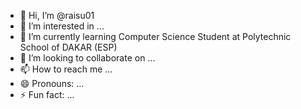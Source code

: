 - 👋 Hi, I’m @raisu01
- 👀 I’m interested in ...
- 🌱 I’m currently learning Computer Science Student at Polytechnic School of DAKAR (ESP)
- 💞️ I’m looking to collaborate on ...
- 📫 How to reach me ...
- 😄 Pronouns: ...
- ⚡ Fun fact: ...

<!---
raisu01/raisu01 is a ✨ special ✨ repository because its `README.md` (this file) appears on your GitHub profile.
You can click the Preview link to take a look at your changes.
--->
